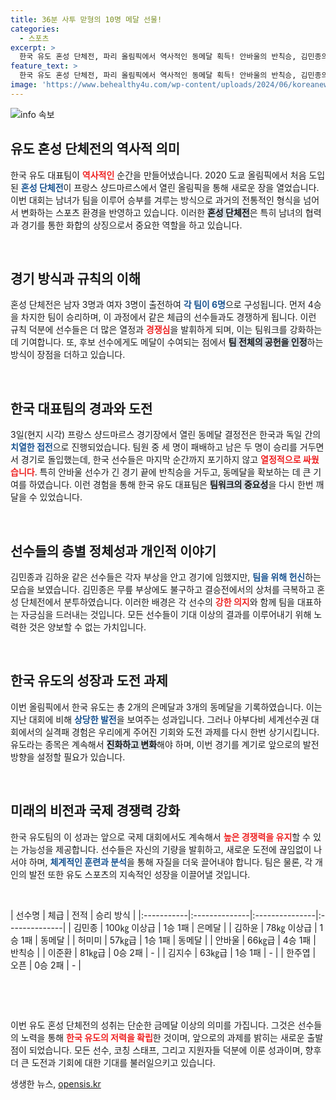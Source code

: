 ```yaml
---
title: 36분 사투 맏형의 10명 메달 선물!
categories:
  - 스포츠
excerpt: >
  한국 유도 혼성 단체전, 파리 올림픽에서 역사적인 동메달 획득! 안바울의 반칙승, 김민종의 강한 의지 등 선수들의 투혼이 빛난 순간을 놓치지 마세요!
feature_text: >
  한국 유도 혼성 단체전, 파리 올림픽에서 역사적인 동메달 획득! 안바울의 반칙승, 김민종의 강한 의지 등 선수들의 투혼이 빛난 순간을 놓치지 마세요!
image: 'https://www.behealthy4u.com/wp-content/uploads/2024/06/koreanews.jpg'
---
```


<p><img src="https://www.behealthy4u.com/wp-content/uploads/2024/06/koreanews.jpg" alt="info 속보" /></p>

<h2>유도 혼성 단체전의 역사적 의미</h2>

<p data-ke-size="size16">한국 유도 대표팀이 <b><span style="color: #ee2323;">역사적인</span></b> 순간을 만들어냈습니다. 2020 도쿄 올림픽에서 처음 도입된 <b><span style="color: #1a5490;">혼성 단체전</span></b>이 프랑스 샹드마르스에서 열린 올림픽을 통해 새로운 장을 열었습니다. 이번 대회는 남녀가 팀을 이루어 승부를 겨루는 방식으로 과거의 전통적인 형식을 넘어서 변화하는 스포츠 환경을 반영하고 있습니다. 이러한 <b><span style="background-color: #21538527;">혼성 단체전</span></b>은 특히 남녀의 협력과 경기를 통한 화합의 상징으로서 중요한 역할을 하고 있습니다.</p>

<p data-ke-size="size16">&nbsp;</p>

<h2>경기 방식과 규칙의 이해</h2>

<p data-ke-size="size16">혼성 단체전은 남자 3명과 여자 3명이 출전하여 <b><span style="color: #1a5490;">각 팀이 6명</span></b>으로 구성됩니다. 먼저 4승을 차지한 팀이 승리하며, 이 과정에서 같은 체급의 선수들과도 경쟁하게 됩니다. 이런 규칙 덕분에 선수들은 더 많은 열정과 <b><span style="color: #ee2323;">경쟁심</span></b>을 발휘하게 되며, 이는 팀워크를 강화하는 데 기여합니다. 또, 후보 선수에게도 메달이 수여되는 점에서 <b><span style="background-color: #21538527;">팀 전체의 공헌을 인정</span></b>하는 방식이 장점을 더하고 있습니다.</p>

<p data-ke-size="size16">&nbsp;</p>

<h2>한국 대표팀의 경과와 도전</h2>

<p data-ke-size="size16">3일(현지 시각) 프랑스 샹드마르스 경기장에서 열린 동메달 결정전은 한국과 독일 간의 <b><span style="color: #1a5490;">치열한 접전</span></b>으로 진행되었습니다. 팀원 중 세 명이 패배하고 남은 두 명이 승리를 거두면서 경기로 돌입했는데, 한국 선수들은 마지막 순간까지 포기하지 않고 <b><span style="color: #ee2323;">열정적으로 싸웠습니다</span></b>. 특히 안바울 선수가 긴 경기 끝에 반칙승을 거두고, 동메달을 확보하는 데 큰 기여를 하였습니다. 이런 경험을 통해 한국 유도 대표팀은 <b><span style="background-color: #21538527;">팀워크의 중요성</span></b>을 다시 한번 깨달을 수 있었습니다.</p>

<p data-ke-size="size16">&nbsp;</p>

<h2>선수들의 층별 정체성과 개인적 이야기</h2>

<p data-ke-size="size16">김민종과 김하윤 같은 선수들은 각자 부상을 안고 경기에 임했지만, <b><span style="color: #1a5490;">팀을 위해 헌신</span></b>하는 모습을 보였습니다. 김민종은 무릎 부상에도 불구하고 결승전에서의 상처를 극복하고 혼성 단체전에서 분투하였습니다. 이러한 배경은 각 선수의 <b><span style="color: #ee2323;">강한 의지</span></b>와 함께 팀을 대표하는 자긍심을 드러내는 것입니다. 모든 선수들이 기대 이상의 결과를 이루어내기 위해 노력한 것은 양보할 수 없는 가치입니다.</p>

<p data-ke-size="size16">&nbsp;</p>

<h2>한국 유도의 성장과 도전 과제</h2>

<p data-ke-size="size16">이번 올림픽에서 한국 유도는 총 2개의 은메달과 3개의 동메달을 기록하였습니다. 이는 지난 대회에 비해 <b><span style="color: #1a5490;">상당한 발전</span></b>을 보여주는 성과입니다. 그러나 아부다비 세계선수권 대회에서의 실격패 경험은 우리에게 주어진 기회와 도전 과제를 다시 한번 상기시킵니다. 유도라는 종목은 계속해서 <b><span style="background-color: #21538527;">진화하고 변화</span></b>해야 하며, 이번 경기를 계기로 앞으로의 발전 방향을 설정할 필요가 있습니다.</p>

<p data-ke-size="size16">&nbsp;</p>

<h2>미래의 비전과 국제 경쟁력 강화</h2>

<p data-ke-size="size16">한국 유도팀의 이 성과는 앞으로 국제 대회에서도 계속해서 <b><span style="color: #ee2323;">높은 경쟁력을 유지</span></b>할 수 있는 가능성을 제공합니다. 선수들은 자신의 기량을 발휘하고, 새로운 도전에 끊임없이 나서야 하며, <b><span style="color: #1a5490;">체계적인 훈련과 분석</span></b>을 통해 자질을 더욱 끌어내야 합니다. 팀은 물론, 각 개인의 발전 또한 유도 스포츠의 지속적인 성장을 이끌어낼 것입니다.</p>

<p data-ke-size="size16">&nbsp;</p>

<p>| 선수명    | 체급          | 전적           | 승리 방식     |
|:-----------|:--------------|:---------------|:--------------|
| 김민종    | 100㎏ 이상급  | 1승 1패        | 은메달        |
| 김하윤    | 78㎏ 이상급   | 1승 1패        | 동메달        |
| 허미미    | 57㎏급        | 1승 1패        | 동메달        |
| 안바울    | 66㎏급        | 4승 1패        | 반칙승        |
| 이준환    | 81㎏급        | 0승 2패        | -             |
| 김지수    | 63㎏급        | 1승 1패        | -             |
| 한주엽    | 오픈         | 0승 2패        | -             |</p>

<p data-ke-size="size16">&nbsp;</p>

<p><br></p>

<p data-ke-size="size16">이번 유도 혼성 단체전의 성취는 단순한 금메달 이상의 의미를 가집니다. 그것은 선수들의 노력을 통해 <b><span style="color: #ee2323;">한국 유도의 저력을 확립</span></b>한 것이며, 앞으로의 과제를 밝히는 새로운 출발점이 되었습니다. 모든 선수, 코칭 스태프, 그리고 지원자들 덕분에 이룬 성과이며, 향후 더 큰 도전과 기회에 대한 기대를 불러일으키고 있습니다.</p>
생생한 뉴스, <a href="https://opensis.kr" rel="dofollow">opensis.kr</a>


